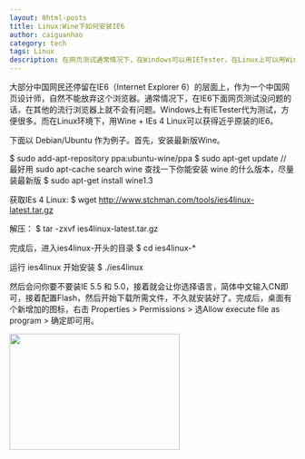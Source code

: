 ```yaml
---
layout: 8html-posts
title: Linux:Wine下如何安装IE6
author: caiguanhao
category: tech
tags: Linux
description: 在网页测试通常情况下，在Windows可以用IETester，在Linux上可以用Wine+IEs 4 Linux获得近乎原装的IE6。
---
```

大部分中国网民还停留在IE6（Internet Explorer 6）的层面上，作为一个中国网页设计师，自然不能放弃这个浏览器。通常情况下，在IE6下面网页测试没问题的话，在其他的流行浏览器上就不会有问题。Windows上有IETester代为测试，方便很多。而在Linux环境下，用Wine + IEs 4 Linux可以获得近乎原装的IE6。

下面以 Debian/Ubuntu 作为例子。首先，安装最新版Wine。

$ sudo add-apt-repository ppa:ubuntu-wine/ppa
$ sudo apt-get update
// 最好用 sudo apt-cache search wine 查找一下你能安装 wine 的什么版本，尽量装最新版
$ sudo apt-get install wine1.3

获取IEs 4 Linux:
$ wget http://www.stchman.com/tools/ies4linux-latest.tar.gz

解压：
$ tar -zxvf ies4linux-latest.tar.gz

完成后，进入ies4linux-开头的目录
$ cd ies4linux-*

运行 ies4linux 开始安装
$ ./ies4linux

然后会问你要不要装IE 5.5 和 5.0，接着就会让你选择语言，简体中文输入CN即可，接着配置Flash，然后开始下载所需文件，不久就安装好了。完成后，桌面有个新增加的图标，右击 Properties > Permissions > 选Allow execute file as program > 确定即可用。

<img src="/uploads/2012/05/ies4linux.png" width="300" height="205" />
